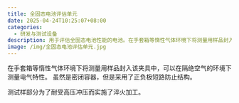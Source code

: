 ```yaml
---
title: 全固态电池评估单元
date: 2025-04-24T10:25:07+08:00
categories:
  - 研发与测试设备
description: 用于评估全固态电池性能的电池。在手套箱等惰性气体环境下将测量用样品封入该夹具中，可以在隔绝空气的环境下测量电气特性。
image: /img/全固态电池评估单元.jpg
---
```

在手套箱等惰性气体环境下将测量用样品封入该夹具中，可以在隔绝空气的环境下测量电气特性。 虽然是密闭容器，但是采用了正负极短路防止结构。 

测试样部分为了耐受高压冲压而实施了淬火加工。